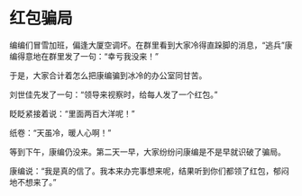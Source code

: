 # 红包骗局

编编们冒雪加班，偏逢大厦空调坏。在群里看到大家冷得直跺脚的消息，“逃兵”康编得意地在群里发了一句：“幸亏我没来！” 

于是，大家合计着怎么把康编骗到冰冷的办公室同甘苦。 

刘世佳先发了一句：“领导来视察时，给每人发了一个红包。” 

眨眨紧接着说：“里面两百大洋呢！” 

纸卷：“天虽冷，暖人心啊！” 

等到下午，康编仍没来。第二天一早，大家纷纷问康编是不是早就识破了骗局。 

康编说：“我是真的信了。我本来办完事想来呢，结果听到你们都领了红包，郁闷地不想来了。”